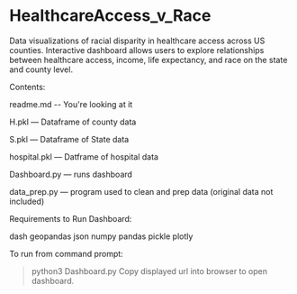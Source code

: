 # HealthcareAccess_v_Race

Data visualizations of racial disparity in healthcare access across US counties. Interactive dashboard allows users to explore relationships
between healthcare access, income, life expectancy, and race on the state and county level.



Contents:

readme.md -- You're looking at it

H.pkl — Dataframe of county data

S.pkl — Dataframe of State data

hospital.pkl — Datframe of hospital data

Dashboard.py — runs dashboard

data_prep.py — program used to clean and prep data (original data not included)



Requirements to Run Dashboard:

dash
geopandas
json
numpy
pandas
pickle
plotly


To run from command prompt:

>python3 Dashboard.py
Copy displayed url into browser to open dashboard.
